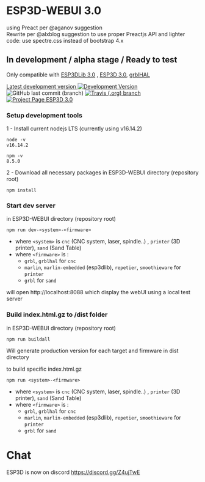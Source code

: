 # ESP3D-WEBUI 3.0

using Preact per @aganov suggestion  
Rewrite per @alxblog suggestion to use proper Preactjs API and lighter code: use spectre.css instead of bootstrap 4.x

## In development / alpha stage / Ready to test

Only compatible with [ESP3DLib 3.0](https://github.com/luc-github/ESP3DLib/tree/3.0) , [ESP3D 3.0](https://github.com/luc-github/ESP3D/tree/3.0), [grblHAL](https://github.com/grblHAL)

[Latest development version ![Development Version](https://img.shields.io/badge/Devt-v3.0-yellow?style=plastic)](https://github.com/luc-github/ESP3D-WEBUI/tree/3.0) ![GitHub last commit (branch)](https://img.shields.io/github/last-commit/luc-github/ESP3D-WEBUI/3.0?style=plastic) [![Travis (.org) branch](https://img.shields.io/travis/luc-github/ESP3D-WEBUI/3.0?style=plastic)](https://travis-ci.org/github/luc-github/ESP3D-WEBUI) [![Project Page ESP3D 3.0](https://img.shields.io/badge/Project%20page-ESP3D%203.0-blue?style=plastic)](https://github.com/users/luc-github/projects/1/views/1) 

### Setup development tools

1 - Install current nodejs LTS (currently using v16.14.2)

```
node -v
v16.14.2

npm -v
8.5.0
```

2 - Download all necessary packages in ESP3D-WEBUI directory (repository root)

```
npm install
```

### Start dev server

in ESP3D-WEBUI directory (repository root)

```
npm run dev-<system>-<firmware>
```

-   where `<system>` is `cnc` (CNC system, laser, spindle..) , `printer` (3D printer), `sand` (Sand Table)
-   where `<firmware>` is :
    -   `grbl`, `grblhal` for `cnc`
    -   `marlin`, `marlin-embedded` (esp3dlib), `repetier`, `smoothieware` for `printer` 
    -   `grbl` for `sand`

will open http://localhost:8088 which display the webUI using a local test server

### Build index.html.gz to /dist folder

in ESP3D-WEBUI directory (repository root)

```
npm run buildall
```

Will generate production version for each target and firmware in dist directory

to build specific index.html.gz

```
npm run <system>-<firmware>
```

-   where `<system>` is `cnc` (CNC system, laser, spindle..) , `printer` (3D printer), `sand` (Sand Table)
-   where `<firmware>` is :
    -   `grbl`, `grblhal` for `cnc`
    -   `marlin`, `marlin-embedded` (esp3dlib), `repetier`, `smoothieware` for `printer` 
    -   `grbl` for `sand`

# Chat

ESP3D is now on discord https://discord.gg/Z4ujTwE
